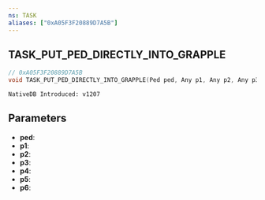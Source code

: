 ```yaml
---
ns: TASK
aliases: ["0xA05F3F20889D7A5B"]
---
```

## TASK_PUT_PED_DIRECTLY_INTO_GRAPPLE

```c
// 0xA05F3F20889D7A5B
void TASK_PUT_PED_DIRECTLY_INTO_GRAPPLE(Ped ped, Any p1, Any p2, Any p3, Any p4, Any p5, Any p6);
```

```
NativeDB Introduced: v1207
```

## Parameters
* **ped**:
* **p1**:
* **p2**:
* **p3**:
* **p4**:
* **p5**:
* **p6**:
